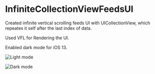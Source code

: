 # InfiniteCollectionViewFeedsUI
Created infinite vertical scrolling feeds UI with UICollectionView, which repeates it self after the last index of data.

Used VFL for Rendering the UI. 

Enabled dark mode for iOS 13.

![Light mode](https://github.com/khyatimirani/InfiniteCollectionViewFeedsUI/blob/master/lightmode.gif)

![Dark mode](https://github.com/khyatimirani/InfiniteCollectionViewFeedsUI/blob/master/darkmode.gif)

